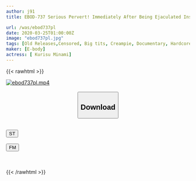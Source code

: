 ```yaml
---
author: j91
title: EBOD-737 Serious Pervert! Immediately After Being Ejaculated Inside The Vagina Of A Whitening Body With Big Tits Fertilization Poisoning Loli Slim Daughter The Active Female College Student Minami (20 Years Old) 's Climax Is Too Terrible!

url: /was/ebod737pl
date: 2020-03-25T01:00:00Z
image: "ebod737pl.jpg"
tags: [Old Releases,Censored, Big tits, Creampie, Documentary, Hardcore, Mini, Nasty, Slender]
maker: [E-body]
actress: [ Kurisu Minami]
---
```



{{< rawhtml >}}

<div class="video" data-videoid="v2yRWp3P1kU4y90">
    <a href="javascript:;">
        <img src="/was/ebod737pl/ebod737pl.jpg" width="WIDTH" height="HEIGHT" alt="ebod737pl.mp4" loading="lazy">
    </a>
</div>

<script type="text/javascript" src="https://j91.asia/asset/on-demand-st.js"></script>

<br>
  <link rel="stylesheet" href="https://j91.asia/asset/bs5.css">
  
  <center>
  <button class="btn btn-primary" type="button" data-bs-toggle="collapse" data-bs-target=".multi-collapse" aria-expanded="false" aria-controls="multiCollapseExample1 multiCollapseExample2"><h2>Download</h2></button></center>
</p>
<div class="row">
  <div class="col">
    <div class="collapse multi-collapse" id="multiCollapseExample1">
      <div class="card card-body">
	      	      <br>
<div class="buttons">  
<a href="https://streamtape.to/v/v2yRWp3P1kU4y90" target="_blank"><button class="btn-hover color-3"><i class="fa fa-download"></i> ST</button></a></div>
    </div>
  </div>
</div>
  <div class="col">
    <div class="collapse multi-collapse" id="multiCollapseExample2">
      <div class="card card-body">
	      <br>
<div class="buttons">
    <a href="https://filemoon.sx/d/xhaqfjvicz35" target="_blank"><button class="btn-hover color-8"><i class="fa fa-download"></i> FM</button></a></div>
<br><br>
      </div>
    </div>
  </div>
</div>

{{< /rawhtml >}}